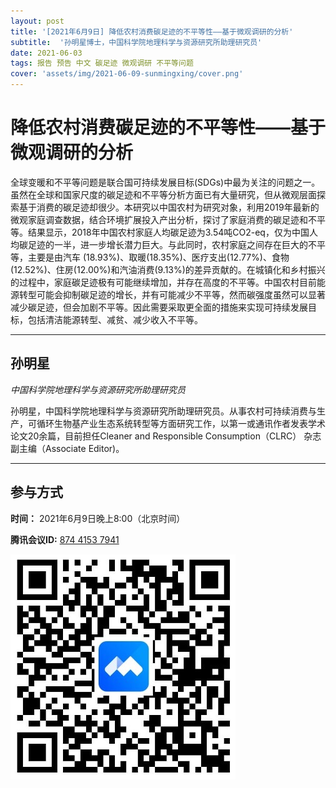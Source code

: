 ```yaml
---
layout: post
title: '[2021年6月9日] 降低农村消费碳足迹的不平等性——基于微观调研的分析'
subtitle:  '孙明星博士，中国科学院地理科学与资源研究所助理研究员'
date: 2021-06-03
tags: 报告 预告 中文 碳足迹 微观调研 不平等问题
cover: 'assets/img/2021-06-09-sunmingxing/cover.png'
---
```


# 降低农村消费碳足迹的不平等性——基于微观调研的分析

全球变暖和不平等问题是联合国可持续发展目标(SDGs)中最为关注的问题之一。虽然在全球和国家尺度的碳足迹和不平等分析方面已有大量研究，但从微观层面探索基于消费的碳足迹却很少。本研究以中国农村为研究对象，利用2019年最新的微观家庭调查数据，结合环境扩展投入产出分析，探讨了家庭消费的碳足迹和不平等。结果显示，2018年中国农村家庭人均碳足迹为3.54吨CO2-eq，仅为中国人均碳足迹的一半，进一步增长潜力巨大。与此同时，农村家庭之间存在巨大的不平等，主要是由汽车 (18.93%)、取暖(18.35%)、医疗支出(12.77%)、食物(12.52%)、住房(12.00%)和汽油消费(9.13%)的差异贡献的。在城镇化和乡村振兴的过程中，家庭碳足迹极有可能继续增加，并存在高度的不平等。中国农村目前能源转型可能会抑制碳足迹的增长，并有可能减少不平等，然而碳强度虽然可以显著减少碳足迹，但会加剧不平等。因此需要采取更全面的措施来实现可持续发展目标，包括清洁能源转型、减贫、减少收入不平等。


----------

## 孙明星

*中国科学院地理科学与资源研究所助理研究员*

孙明星，中国科学院地理科学与资源研究所助理研究员。从事农村可持续消费与生产，可循环生物基产业生态系统转型等方面研究工作，以第一或通讯作者发表学术论文20余篇，目前担任Cleaner and Responsible Consumption（CLRC）
杂志副主编（Associate Editor)。

-----------
##  参与方式

 **时间：** 2021年6月9日晚上8:00（北京时间）

 **腾讯会议ID:** [874 4153 7941](https://meeting.tencent.com/s/UIeb8Y3Vky8l)

 ![meeting link](/assets/img/2021-06-09-sunmingxing/link.jpeg)